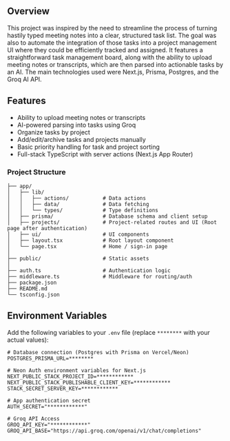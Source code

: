 ## Overview

This project was inspired by the need to streamline the process of turning hastily typed meeting notes into a clear, structured task list. The goal was also to automate the integration of those tasks into a project management UI where they could be efficiently tracked and assigned. It features a straightforward task management board, along with the ability to upload meeting notes or transcripts, which are then parsed into actionable tasks by an AI. The main technologies used were Next.js, Prisma, Postgres, and the Groq AI API.

## Features

- Ability to upload meeting notes or transcripts
- AI-powered parsing into tasks using Groq
- Organize tasks by project
- Add/edit/archive tasks and projects manually
- Basic priority handling for task and project sorting
- Full-stack TypeScript with server actions (Next.js App Router)

### Project Structure

```text
├── app/
│   ├── lib/
│   │   ├── actions/           # Data actions
│   │   ├── data/              # Data fetching
│   │   └── types/             # Type definitions
│   ├── prisma/                # Database schema and client setup
│   ├── projects/              # Project-related routes and UI (Root page after authentication)
│   ├── ui/                    # UI components
│   ├── layout.tsx             # Root layout component
│   └── page.tsx               # Home / sign-in page
│
├── public/                    # Static assets
│
├── auth.ts                    # Authentication logic
├── middleware.ts              # Middleware for routing/auth
├── package.json
├── README.md
└── tsconfig.json
```

## Environment Variables

Add the following variables to your `.env` file (replace `********` with your actual values):

```env
# Database connection (Postgres with Prisma on Vercel/Neon)
POSTGRES_PRISMA_URL=********

# Neon Auth environment variables for Next.js
NEXT_PUBLIC_STACK_PROJECT_ID=************
NEXT_PUBLIC_STACK_PUBLISHABLE_CLIENT_KEY=************
STACK_SECRET_SERVER_KEY=************

# App authentication secret
AUTH_SECRET="************"

# Groq API Access
GROQ_API_KEY="************"
GROQ_API_BASE="https://api.groq.com/openai/v1/chat/completions"